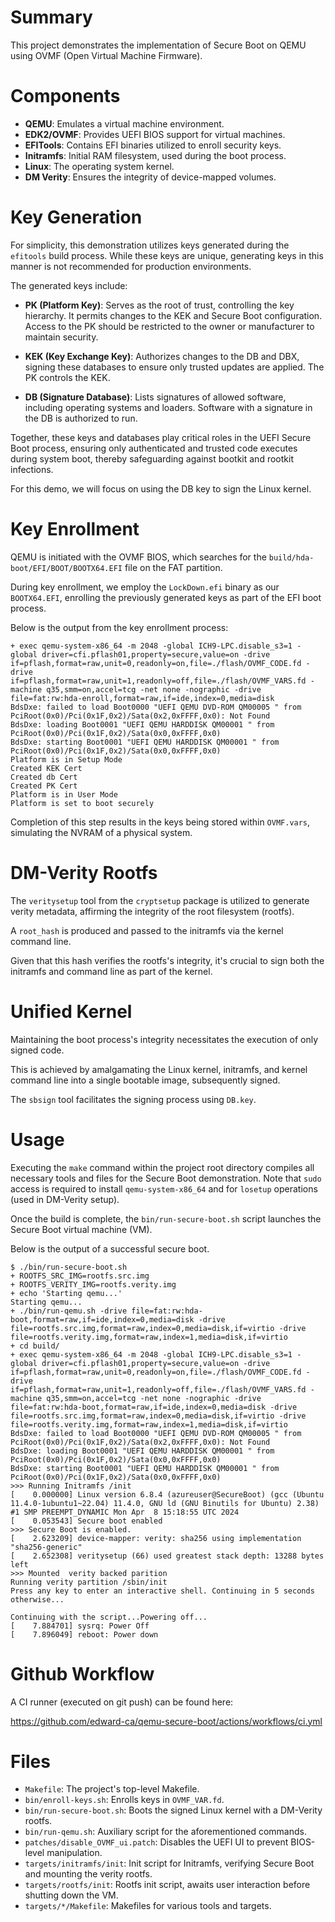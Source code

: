 # Summary

This project demonstrates the implementation of Secure Boot on QEMU using OVMF (Open Virtual Machine Firmware).

# Components

- **QEMU**: Emulates a virtual machine environment.
- **EDK2/OVMF**: Provides UEFI BIOS support for virtual machines.
- **EFITools**: Contains EFI binaries utilized to enroll security keys.
- **Initramfs**: Initial RAM filesystem, used during the boot process.
- **Linux**: The operating system kernel.
- **DM Verity**: Ensures the integrity of device-mapped volumes.

# Key Generation

For simplicity, this demonstration utilizes keys generated during the `efitools` build process. While these keys are unique, generating keys in this manner is not recommended for production environments.

The generated keys include:

- **PK (Platform Key)**: Serves as the root of trust, controlling the key hierarchy. It permits changes to the KEK and Secure Boot configuration. Access to the PK should be restricted to the owner or manufacturer to maintain security.

- **KEK (Key Exchange Key)**: Authorizes changes to the DB and DBX, signing these databases to ensure only trusted updates are applied. The PK controls the KEK.

- **DB (Signature Database)**: Lists signatures of allowed software, including operating systems and loaders. Software with a signature in the DB is authorized to run.

Together, these keys and databases play critical roles in the UEFI Secure Boot process, ensuring only authenticated and trusted code executes during system boot, thereby safeguarding against bootkit and rootkit infections.

For this demo, we will focus on using the DB key to sign the Linux kernel.

# Key Enrollment

QEMU is initiated with the OVMF BIOS, which searches for the `build/hda-boot/EFI/BOOT/BOOTX64.EFI` file on the FAT partition.

During key enrollment, we employ the `LockDown.efi` binary as our `BOOTX64.EFI`, enrolling the previously generated keys as part of the EFI boot process.

Below is the output from the key enrollment process:
```
+ exec qemu-system-x86_64 -m 2048 -global ICH9-LPC.disable_s3=1 -global driver=cfi.pflash01,property=secure,value=on -drive if=pflash,format=raw,unit=0,readonly=on,file=./flash/OVMF_CODE.fd -drive if=pflash,format=raw,unit=1,readonly=off,file=./flash/OVMF_VARS.fd -machine q35,smm=on,accel=tcg -net none -nographic -drive file=fat:rw:hda-enroll,format=raw,if=ide,index=0,media=disk
BdsDxe: failed to load Boot0000 "UEFI QEMU DVD-ROM QM00005 " from PciRoot(0x0)/Pci(0x1F,0x2)/Sata(0x2,0xFFFF,0x0): Not Found
BdsDxe: loading Boot0001 "UEFI QEMU HARDDISK QM00001 " from PciRoot(0x0)/Pci(0x1F,0x2)/Sata(0x0,0xFFFF,0x0)
BdsDxe: starting Boot0001 "UEFI QEMU HARDDISK QM00001 " from PciRoot(0x0)/Pci(0x1F,0x2)/Sata(0x0,0xFFFF,0x0)
Platform is in Setup Mode
Created KEK Cert
Created db Cert
Created PK Cert
Platform is in User Mode
Platform is set to boot securely
```

Completion of this step results in the keys being stored within `OVMF.vars`, simulating the NVRAM of a physical system.

# DM-Verity Rootfs

The `veritysetup` tool from the `cryptsetup` package is utilized to generate verity metadata, affirming the integrity of the root filesystem (rootfs).

A `root_hash` is produced and passed to the initramfs via the kernel command line.

Given that this hash verifies the rootfs's integrity, it's crucial to sign both the initramfs and command line as part of the kernel.

# Unified Kernel

Maintaining the boot process's integrity necessitates the execution of only signed code.

This is achieved by amalgamating the Linux kernel, initramfs, and kernel command line into a single bootable image, subsequently signed.

The `sbsign` tool facilitates the signing process using `DB.key`.

# Usage

Executing the `make` command within the project root directory compiles all necessary tools and files for the Secure Boot demonstration. Note that `sudo` access is required to install `qemu-system-x86_64` and for `losetup` operations (used in DM-Verity setup).

Once the build is complete, the `bin/run-secure-boot.sh` script launches the Secure Boot virtual machine (VM).

Below is the output of a successful secure boot.
```
$ ./bin/run-secure-boot.sh
+ ROOTFS_SRC_IMG=rootfs.src.img
+ ROOTFS_VERITY_IMG=rootfs.verity.img
+ echo 'Starting qemu...'
Starting qemu...
+ ./bin/run-qemu.sh -drive file=fat:rw:hda-boot,format=raw,if=ide,index=0,media=disk -drive file=rootfs.src.img,format=raw,index=0,media=disk,if=virtio -drive file=rootfs.verity.img,format=raw,index=1,media=disk,if=virtio
+ cd build/
+ exec qemu-system-x86_64 -m 2048 -global ICH9-LPC.disable_s3=1 -global driver=cfi.pflash01,property=secure,value=on -drive if=pflash,format=raw,unit=0,readonly=on,file=./flash/OVMF_CODE.fd -drive if=pflash,format=raw,unit=1,readonly=off,file=./flash/OVMF_VARS.fd -machine q35,smm=on,accel=tcg -net none -nographic -drive file=fat:rw:hda-boot,format=raw,if=ide,index=0,media=disk -drive file=rootfs.src.img,format=raw,index=0,media=disk,if=virtio -drive file=rootfs.verity.img,format=raw,index=1,media=disk,if=virtio
BdsDxe: failed to load Boot0000 "UEFI QEMU DVD-ROM QM00005 " from PciRoot(0x0)/Pci(0x1F,0x2)/Sata(0x2,0xFFFF,0x0): Not Found
BdsDxe: loading Boot0001 "UEFI QEMU HARDDISK QM00001 " from PciRoot(0x0)/Pci(0x1F,0x2)/Sata(0x0,0xFFFF,0x0)
BdsDxe: starting Boot0001 "UEFI QEMU HARDDISK QM00001 " from PciRoot(0x0)/Pci(0x1F,0x2)/Sata(0x0,0xFFFF,0x0)
>>> Running Initramfs /init
[    0.000000] Linux version 6.8.4 (azureuser@SecureBoot) (gcc (Ubuntu 11.4.0-1ubuntu1~22.04) 11.4.0, GNU ld (GNU Binutils for Ubuntu) 2.38) #1 SMP PREEMPT_DYNAMIC Mon Apr  8 15:18:55 UTC 2024
[    0.053543] Secure boot enabled
>>> Secure Boot is enabled.
[    2.623209] device-mapper: verity: sha256 using implementation "sha256-generic"
[    2.652308] veritysetup (66) used greatest stack depth: 13288 bytes left
>>> Mounted  verity backed parition
Running verity partition /sbin/init
Press any key to enter an interactive shell. Continuing in 5 seconds otherwise...

Continuing with the script...Powering off...
[    7.884701] sysrq: Power Off
[    7.896049] reboot: Power down
```

# Github Workflow

A CI runner (executed on git push) can be found here:

https://github.com/edward-ca/qemu-secure-boot/actions/workflows/ci.yml

# Files

- `Makefile`: The project's top-level Makefile.
- `bin/enroll-keys.sh`: Enrolls keys in `OVMF_VAR.fd`.
- `bin/run-secure-boot.sh`: Boots the signed Linux kernel with a DM-Verity rootfs.
- `bin/run-qemu.sh`: Auxiliary script for the aforementioned commands.
- `patches/disable_OVMF_ui.patch`: Disables the UEFI UI to prevent BIOS-level manipulation.
- `targets/initramfs/init`: Init script for Initramfs, verifying Secure Boot and mounting the verity rootfs.
- `targets/rootfs/init`: Rootfs init script, awaits user interaction before shutting down the VM.
- `targets/*/Makefile`: Makefiles for various tools and targets.
